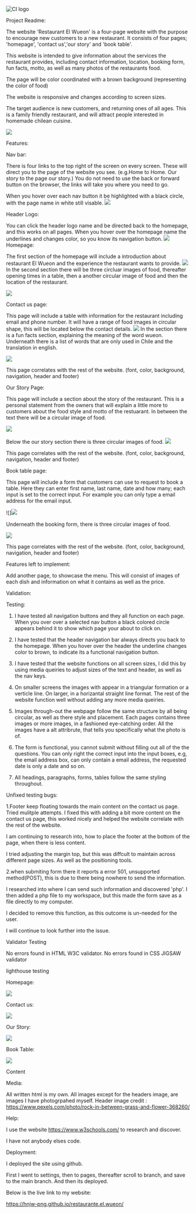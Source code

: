 ![CI logo](https://codeinstitute.s3.amazonaws.com/fullstack/ci_logo_small.png)


Project Readme:

The website 'Restaurant El Wueon' is a four-page website with the purpose to encourage new customers to a new restaurant. It consists of four pages; 'homepage', 'contact us','our story' and 'book table'.

This website is intended to give information about the services the restaurant provides, including contact information, location, booking form, fun facts, motto, as well as many photos of the restaurants food. 

The page will be color coordinated with a brown background (representing the color of food)  

The website is responsive and changes according to screen sizes.

The target audience is new customers, and returning ones of all ages. This is a family friendly restaurant, and will attract people interested in homemade chilean cuisine.

<img src = "/workspace/restaurante.el.wueon/assets/screenshots-readme/ami screenshot.jpg">

Features:

Nav bar:

There is four links to the top right of the screen on every screen. These will direct you to the page of the website you see. (e.g.Home to Home. Our story to the page our story.) You do not need to use the back or forward button on the browser, the links will take you where you need to go.

When you hover over each nav button it be highlighted with a black circle, with the page name in white still visable.
<img src = "/workspace/restaurante.el.wueon/assets/screenshots-readme/top nav bar.jpg">


Header Logo:

You can click the header logo name and be directed back to the homepage, and this works on all pages. When you hover over the homepage name the underlines and changes color, so you know its navigation button.
<img src = "/workspace/restaurante.el.wueon/assets/screenshots-readme/header.jpg">
Homepage:

The first section of the homepage will include a introduction about restaurant El Wueon and the experience the restaurant wants to provide.
<img src = "/workspace/restaurante.el.wueon/assets/screenshots-readme/homepage start.jpg">
In the second section there will be three circluar images of food, thereafter opening times in a table, then a another circular image of food and then the location of the restaurant.

<img src = "/workspace/restaurante.el.wueon/assets/screenshots-readme/screenshot open.jpg">


Contact us page:

This page will include a table with information for the restaurant including email and phone number.
It will have a range of food images in circular shape, this will be located below the contact details.
<img src = "/workspace/restaurante.el.wueon/assets/screenshots-readme/screen contact.jpg">
In the section there is a fun facts section, explaining the meaning of the word wueon.
Underneath there is a list of words that are only used in Chile and the translation in english.

<img src = "/workspace/restaurante.el.wueon/assets/screenshots-readme/screenshot fun facts.jpg">

This page correlates with the rest of the website. (font, color, background, navigation, header and footer)

Our Story Page:

This page will include a section about the story of the restaurant. This is a personal statement from the owners that will explain a little more to customers about the food style and motto of the restuarant. In between the text there will be a circular image of food. 

<img src = "/workspace/restaurante.el.wueon/assets/screenshots-readme/screenshot our story.jpg">

<img scr = "/workspace/restaurante.el.wueon/assets/screenshots-readme/screenshot our story.jpg">

Below the our story section there is three circular images of food.
<img src = "/workspace/restaurante.el.wueon/assets/screenshots-readme/screen shot botom our story.jpg">

This page correlates with the rest of the website. (font, color, background, navigation, header and footer)

Book table page:

This page will include a form that customers can use to request to book a table. 
Here they can enter first name, last name, date and how many; each input is set to the correct input. For example you can only type a email address for the email input. 

![]<img src = "/workspace/restaurante.el.wueon/assets/screenshots-readme/screen shot book table.jpg">

Underneath the booking form, there is three circular images of food.

<img src = "/workspace/restaurante.el.wueon/assets/screenshots-readme/bottom book tbale screen.jpg">

This page correlates with the rest of the website. (font, color, background, navigation, header and footer)

Features left to implement:

Add another page, to showcase the menu. This will consist of images of each dish and information on what it contains as well as the price.

Validation:

Testing:
1. I have tested all navigation buttons and they all function on each page. When you over over a selected nav button a black colored circle appears behind it to show which page your about to click on.

2. I have tested that the header navigation bar always directs you back to the homepage. When you hover over the header the underline changes color to brown, to indicate its a functional navigation button.

3. I have tested that the website functions on all screen sizes, I did this by using media queiries to adjust sizes of the text and header, as well as the nav keys.
4. On smaller screens the images with appear in a triangular formation or a verticle line. On larger, in a horizantal straight line format.
The rest of the website function well without adding any more media queiries.

5. Images through-out the webpage follow the same structure by all being circular, as well as there style and placement. Each pages contains three images or more images, in a fashioned eye-catching order. All the images have a alt attribrute, that tells you specifically what the photo is of. 

6. The form is functional, you cannot submit without filling out all of the the questions. You can only right the correct input into the input boxes, e.g, the email address box, can only contain a email address, the requested date is only a date and so on.

7. All headings, paragraphs, forms, tables follow the same styling throughout.


Unfixed testing  bugs:

1.Footer keep floating towards the main content on the contact us page. Tried mulitple attempts.
I fixed this with adding a bit more content on the contact us page, this worked nicely and helped the website correlate with the rest of the website. 

I am continuing to research into, how to place the footer at the bottom of the page, when there is less content. 

I tried adjusting the margin top, but this was diffcult to maintain across different page sizes. As well as the positioning tools.

2.when submiting form there it reports a error 501, unsupported method(POST), this is due to there being nowhere to send the information. 

I researched into where I can send such information and discovered 'php'. I then added a php file to my workspace, but this made the form save as a file directly to my computer. 

I decided to remove this function, as this outcome is un-needed for the user. 

I will continue to look further into the issue.


Validator Testing

No errors found in HTML W3C validator.
No errors found in CSS JIGSAW validator

lighthouse testing

Homepage:

<img src = "/workspace/restaurante.el.wueon/assets/images/screenshots-readme/screenshots-readme/homepage lighthouse.jpg">

Contact us:

<img src = "/workspace/restaurante.el.wueon/assets/screenshots-readme/contactus lighthouse.jpg">

Our Story:

<img src = "/workspace/restaurante.el.wueon/assets/screenshots-readme/ourstory lighthouse.jpg">

Book Table:

<img src = "/workspace/restaurante.el.wueon/assets/screenshots-readme/lighthouse book table.jpg">

Content

Media:

All written html is my own. All images except for the headers image, are images I have photogrpahed myself.
Header image credit : https://www.pexels.com/photo/rock-in-between-grass-and-flower-368260/

Help:

I use the website https://www.w3schools.com/ to research and discover.

I have not anybody elses code.

Deployment:

I deployed the site using github. 

First I went to settings, then to pages, thereafter scroll to branch, and save to the main branch.
And then its deployed.

Below is the live link to my website:

https://hnjw-png.github.io/restaurante.el.wueon/